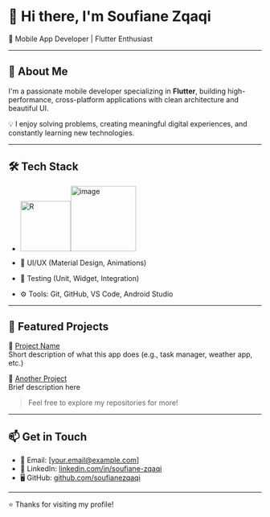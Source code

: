 # 👋 Hi there, I'm Soufiane Zqaqi

🎯 Mobile App Developer | Flutter Enthusiast

---

## 🚀 About Me

I'm a passionate mobile developer specializing in **Flutter**, building high-performance, cross-platform applications with clean architecture and beautiful UI.

💡 I enjoy solving problems, creating meaningful digital experiences, and constantly learning new technologies.

---

## 🛠️ Tech Stack

-  <img width="100" height="100" alt="R" src="https://github.com/user-attachments/assets/d0ad71c9-1877-4ab8-8658-feef505c6f3a" /><img width="130" height="130" alt="image" src="https://github.com/user-attachments/assets/5cdd19c4-c36a-44b1-a9d2-b408b4e62987" />

- 🎨 UI/UX (Material Design, Animations)
- 🧪 Testing (Unit, Widget, Integration)
- ⚙️ Tools: Git, GitHub, VS Code, Android Studio

---

## 📂 Featured Projects

🔹 [Project Name](https://github.com/your-username/project-name)  
Short description of what this app does (e.g., task manager, weather app, etc.)

🔹 [Another Project](https://github.com/your-username/another-project)  
Brief description here

> Feel free to explore my repositories for more!

---

## 📫 Get in Touch

- 📧 Email: [your.email@example.com]
- 💼 LinkedIn: [linkedin.com/in/soufiane-zqaqi](https://linkedin.com/in/soufiane-zqaqi)
- 🖥️ GitHub: [github.com/soufianezqaqi](https://github.com/soufianezqaqi)

---

⭐ Thanks for visiting my profile!

